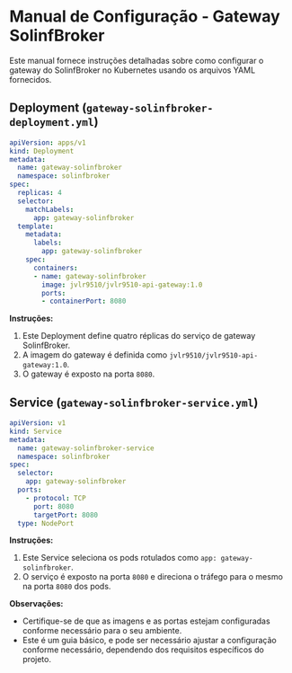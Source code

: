 # Manual de Configuração - Gateway SolinfBroker

Este manual fornece instruções detalhadas sobre como configurar o gateway do SolinfBroker no Kubernetes usando os arquivos YAML fornecidos.

## Deployment (`gateway-solinfbroker-deployment.yml`)

```yaml
apiVersion: apps/v1
kind: Deployment
metadata:
  name: gateway-solinfbroker
  namespace: solinfbroker
spec:
  replicas: 4
  selector:
    matchLabels:
      app: gateway-solinfbroker
  template:
    metadata:
      labels:
        app: gateway-solinfbroker
    spec:
      containers:
      - name: gateway-solinfbroker
        image: jvlr9510/jvlr9510-api-gateway:1.0
        ports:
        - containerPort: 8080
```

**Instruções:**
1. Este Deployment define quatro réplicas do serviço de gateway SolinfBroker.
2. A imagem do gateway é definida como `jvlr9510/jvlr9510-api-gateway:1.0`.
3. O gateway é exposto na porta `8080`.

## Service (`gateway-solinfbroker-service.yml`)

```yaml
apiVersion: v1
kind: Service
metadata:
  name: gateway-solinfbroker-service
  namespace: solinfbroker
spec:
  selector:
    app: gateway-solinfbroker
  ports:
    - protocol: TCP
      port: 8080
      targetPort: 8080
  type: NodePort
```

**Instruções:**
1. Este Service seleciona os pods rotulados como `app: gateway-solinfbroker`.
2. O serviço é exposto na porta `8080` e direciona o tráfego para o mesmo na porta `8080` dos pods.

**Observações:**
- Certifique-se de que as imagens e as portas estejam configuradas conforme necessário para o seu ambiente.
- Este é um guia básico, e pode ser necessário ajustar a configuração conforme necessário, dependendo dos requisitos específicos do projeto.
